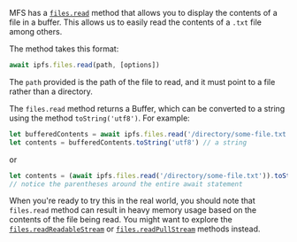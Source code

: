 MFS has a [`files.read`](https://github.com/ipfs/interface-js-ipfs-core/blob/master/SPEC/FILES.md#filesread) method that allows you to display the contents of a file in a buffer. This allows us to easily read the contents of a `.txt` file among others.

The method takes this format:

```js
await ipfs.files.read(path, [options])
```

The `path` provided is the path of the file to read, and it must point to a file rather than a directory.

The `files.read` method returns a Buffer, which can be converted to a string using the method `toString('utf8')`. For example:

```js
let bufferedContents = await ipfs.files.read('/directory/some-file.txt')  // a buffer
let contents = bufferedContents.toString('utf8') // a string
```

or

```js
let contents = (await ipfs.files.read('/directory/some-file.txt')).toString('utf8') // a string
// notice the parentheses around the entire await statement
```

When you're ready to try this in the real world, you should note that `files.read` method can result in heavy memory usage based on the contents of the file being read. You might want to explore the [`files.readReadableStream`](https://github.com/ipfs/interface-js-ipfs-core/blob/master/SPEC/FILES.md#filesreadreadablestream) or [`files.readPullStream`](https://github.com/ipfs/interface-js-ipfs-core/blob/master/SPEC/FILES.md#filesreadpullstream) methods instead.
